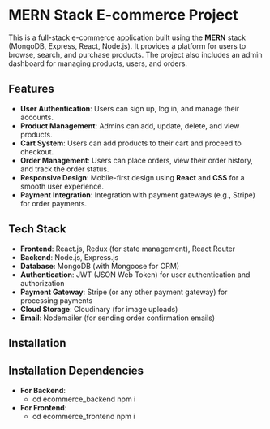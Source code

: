 # MERN Stack E-commerce Project

This is a full-stack e-commerce application built using the **MERN** stack (MongoDB, Express, React, Node.js). It provides a platform for users to browse, search, and purchase products. The project also includes an admin dashboard for managing products, users, and orders.

## Features

- **User Authentication**: Users can sign up, log in, and manage their accounts.
- **Product Management**: Admins can add, update, delete, and view products.
- **Cart System**: Users can add products to their cart and proceed to checkout.
- **Order Management**: Users can place orders, view their order history, and track the order status.
- **Responsive Design**: Mobile-first design using **React** and **CSS** for a smooth user experience.
- **Payment Integration**: Integration with payment gateways (e.g., Stripe) for order payments.

## Tech Stack

- **Frontend**: React.js, Redux (for state management), React Router
- **Backend**: Node.js, Express.js
- **Database**: MongoDB (with Mongoose for ORM)
- **Authentication**: JWT (JSON Web Token) for user authentication and authorization
- **Payment Gateway**: Stripe (or any other payment gateway) for processing payments
- **Cloud Storage**: Cloudinary (for image uploads)
- **Email**: Nodemailer (for sending order confirmation emails)

## Installation


## Installation Dependencies

- **For Backend**:
   - cd ecommerce_backend npm i
- **For Frontend**:
   - cd ecommerce_frontend  npm i
